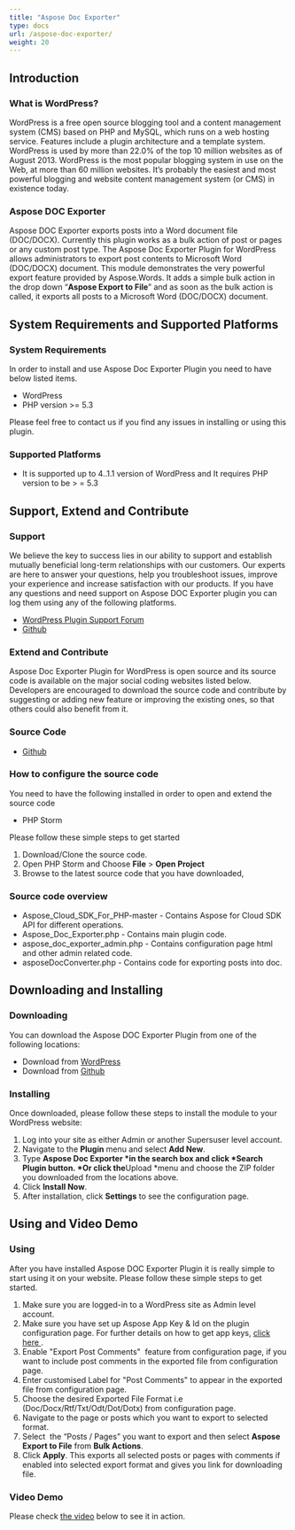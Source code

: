 ```yaml
---
title: "Aspose Doc Exporter"
type: docs
url: /aspose-doc-exporter/
weight: 20
---
```


## **Introduction**
### **What is WordPress?**
WordPress is a free open source blogging tool and a content management system (CMS) based on PHP and MySQL, which runs on a web hosting service. Features include a plugin architecture and a template system. WordPress is used by more than 22.0% of the top 10 million websites as of August 2013. WordPress is the most popular blogging system in use on the Web, at more than 60 million websites. It’s probably the easiest and most powerful blogging and website content management system (or CMS) in existence today.
### **Aspose DOC Exporter**
Aspose DOC Exporter exports posts into a Word document file (DOC/DOCX). Currently this plugin works as a bulk action of post or pages or any custom post type. The Aspose Doc Exporter Plugin for WordPress allows administrators to export post contents to Microsoft Word (DOC/DOCX) document. This module demonstrates the very powerful export feature provided by Aspose.Words. It adds a simple bulk action in the drop down “**Aspose Export to File**” and as soon as the bulk action is called, it exports all posts to a Microsoft Word (DOC/DOCX) document.
## **System Requirements and Supported Platforms**
### **System Requirements**
In order to install and use Aspose Doc Exporter Plugin you need to have below listed items.

- WordPress
- PHP version >= 5.3

Please feel free to contact us if you find any issues in installing or using this plugin.
### **Supported Platforms**
- It is supported up to 4..1.1 version of WordPress and It requires PHP version to be > = 5.3
## **Support, Extend and Contribute**
### **Support**
We believe the key to success lies in our ability to support and establish mutually beneficial long-term relationships with our customers. Our experts are here to answer your questions, help you troubleshoot issues, improve your experience and increase satisfaction with our products. If you have any questions and need support on Aspose DOC Exporter plugin you can log them using any of the following platforms.

- [WordPress Plugin Support Forum](https://wordpress.org/support/plugin/aspose-doc-exporter)
- [Github](https://github.com/asposeforcloud/Aspose_Cloud_for_WordPress/issues)
### **Extend and Contribute**
Aspose Doc Exporter Plugin for WordPress is open source and its source code is available on the major social coding websites listed below. Developers are encouraged to download the source code and contribute by suggesting or adding new feature or improving the existing ones, so that others could also benefit from it.
### **Source Code**
- [Github](https://github.com/asposeforcloud/Aspose_Cloud_for_WordPress)
### **How to configure the source code**
You need to have the following installed in order to open and extend the source code

- PHP Storm

Please follow these simple steps to get started

1. Download/Clone the source code.
1. Open PHP Storm and Choose **File** > **Open Project**
1. Browse to the latest source code that you have downloaded,
### **Source code overview**
- Aspose_Cloud_SDK_For_PHP-master - Contains Aspose for Cloud SDK API for different operations.
- Aspose_Doc_Exporter.php - Contains main plugin code.
- aspose_doc_exporter_admin.php - Contains configuration page html and other admin related code.
- asposeDocConverter.php - Contains code for exporting posts into doc.
## **Downloading and Installing**
### **Downloading**
You can download the Aspose DOC Exporter Plugin from one of the following locations:

- Download from [WordPress](https://wordpress.org/plugins/aspose-doc-exporter/)
- Download from [Github](https://github.com/asposeforcloud/Aspose_Cloud_for_WordPress/releases/tag/3.0)
### **Installing**
Once downloaded, please follow these steps to install the module to your WordPress website:

1. Log into your site as either Admin or another Supersuser level account.
1. Navigate to the **Plugin** menu and select **Add New**.
1. Type **Aspose Doc Exporter \*in the search box and click \*Search Plugin button. \*Or click the**Upload \*menu and choose the ZIP folder you downloaded from the locations above.
1. Click **Install Now**.
1. After installation, click **Settings** to see the configuration page.
## **Using and Video Demo**
### **Using**
After you have installed Aspose DOC Exporter Plugin it is really simple to start using it on your website. Please follow these simple steps to get started.

1. Make sure you are logged-in to a WordPress site as Admin level account.
1. Make sure you have set up Aspose App Key & Id on the plugin configuration page. For further details on how to get app keys, [click here ](https://docs.aspose.cloud/display/storagecloud/Aspose+Cloud+UI+Help+Topics).
1. Enable "Export Post Comments"  feature from configuration page, if you want to include post comments in the exported file from configuration page.
1. Enter customised Label for "Post Comments" to appear in the exported file from configuration page.
1. Choose the desired Exported File Format i.e (Doc/Docx/Rtf/Txt/Odt/Dot/Dotx) from configuration page. 
1. Navigate to the page or posts which you want to export to selected format.
1. Select  the “Posts / Pages” you want to export and then select **Aspose Export to File** from **Bulk Actions**.
1. Click **Apply**.
   This exports all selected posts or pages with comments if enabled into selected export format and gives you link for downloading file.
### **Video Demo**
Please check [the video](https://www.youtube.com/watch?v=CKTrY1k0p8A) below to see it in action.
